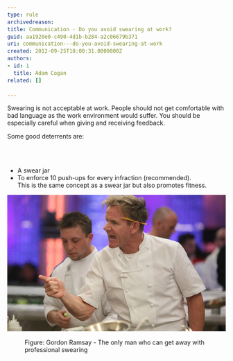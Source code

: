 ```yaml
---
type: rule
archivedreason: 
title: Communication - Do you avoid swearing at work?
guid: aa1920e0-c490-4d1b-b284-a2c06679b371
uri: communication---do-you-avoid-swearing-at-work
created: 2012-09-25T18:00:31.0000000Z
authors:
- id: 1
  title: Adam Cogan
related: []

---
```



<p>​​​Swearing is not acceptable at work. People should not get comfortable with bad language as the work environment would suffer. You should be especially careful when giving and receiving feedback.​​<br></p><p>Some good deterrents are:​<br></p>
<br><excerpt class='endintro'></excerpt><br>
<ul><li>A swear jar<br></li><li>To enforce 10 push-ups for every infraction ​(recommended). ​<br>This is the same concept as a swear jar but also promotes fitness.​<br></li></ul><dl class="ssw15-rteElement-ImageArea"> 
   <img src="gordon-ramsay.jpg" alt="GORDON-RAMSAY.jpg" /> 
</dl><dd class="ssw15-rteElement-FigureNormal">Figure: Gordon Ramsay - The only man who​ can ​​​​get away with professional swearing</dd>


